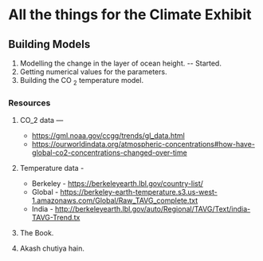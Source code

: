 # All the things for the Climate Exhibit

## Building Models
1. Modelling the change in the layer of ocean height. -- Started.
2. Getting numerical values for the parameters. 
3. Building the CO $_2$ temperature model.

### Resources 

1. CO_2 data — 
    * https://gml.noaa.gov/ccgg/trends/gl_data.html
    * https://ourworldindata.org/atmospheric-concentrations#how-have-global-co2-concentrations-changed-over-time
2. Temperature data - 
    * Berkeley - https://berkeleyearth.lbl.gov/country-list/
    * Global - https://berkeley-earth-temperature.s3.us-west-1.amazonaws.com/Global/Raw_TAVG_complete.txt
    * India - http://berkeleyearth.lbl.gov/auto/Regional/TAVG/Text/india-TAVG-Trend.tx
    
3. The Book.
4. Akash chutiya hain.
